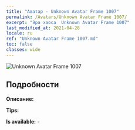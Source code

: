 ```yaml
---
title: "Аватар - Unknown Avatar Frame 1007"
permalink: /Avatars/Unknown Avatar Frame 1007/
excerpt: "Эра хаоса  Unknown Avatar Frame 1007"
last_modified_at: 2021-04-28
locale: ru
ref: "Unknown Avatar Frame 1007.md"
toc: false
classes: wide
---
```

 ![Unknown Avatar Frame 1007](/images/a/avatarFrame_7.png)

## Подробности

 **Описание:**  

 **Tips:**  

 **Is available:**  - 

